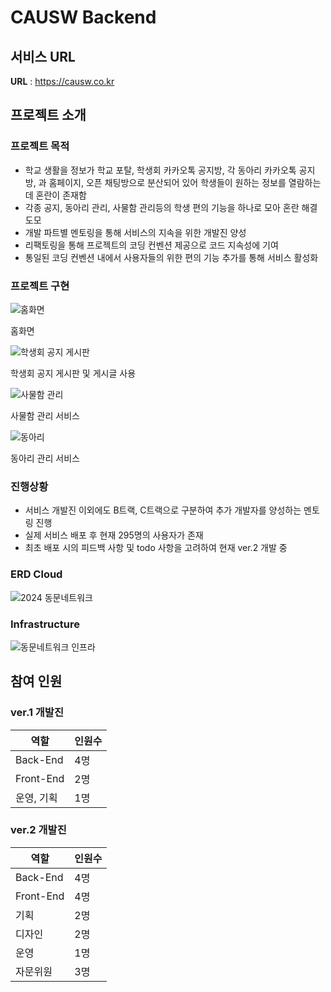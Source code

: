 # CAUSW Backend

<!--
<a href="https://spring.io">
  <img src="https://img.shields.io/badge/spring-v2.4.1-green">
</a>
<a href="https://www.oracle.com/java/technologies/javase/11-0-9-relnotes.html">
  <img src="https://img.shields.io/badge/jdk-v11.0.9-blue">
</a>
<a href="https://github.com/CAUCSE/CAUSW_backend/actions">
  <img src="https://github.com/CAUCSE/CAUSW_backend/actions/workflows/ci.yml/badge.svg">
</a>

## Overview

해당 애플리케이션은 [중앙대학교 소프트웨어학부 동문네트워크 커뮤니티](https://causw.net) 서비스의 Backend 서비스를 구동합니다.

서비스 이용 중 불편한 사항 혹은 문의사항이 있으신 경우 개발팀에 연락 부탁드리며, 서비스 개선을 위한 다양한 의견은 언제든 환영입니다.

프로젝트에 참여하시고 싶으시다면, [Contributing Guide](CONTRIBUTING.md)를 참조하시어 issue 혹은 pull request를 생성해주세요!

본 서비스에 많은 관심 부탁드립니다 :)

## Architecture

해당 애플리케이션는 <a href="https://en.wikipedia.org/wiki/Hexagonal_architecture_(software)">Hexagonal Architecture</a>를 따른다.

### Hexagonal Architecture

- 계층 구조(Layered Architecture) 의 대안으로써 사용자 인터페이스나 기반 요소(Infrastructure) 의 변경에 영향을 받지 않는 핵심 코드, 즉 비즈니스 로직을 만들고 이를 견고하게
  관리하기 위한 구조
- Ports and Adapters Architecture 라고 불리기도 함

<p align="center">
    <img src="./img/project_structure.png" width="600" height="266"/>
</p>

> 육각형 구조의 핵심은 비즈니스 로직이 다른 기술 영역의 영향을 받게 하지 않는 것

- **Adapters**
    - 외부 영역과 내부 영역을 이어주는 어댑터
    - `web` : 웹 클라이언트에서의 요청을 처리
    - `persistence` : 데이터베이스 접근하여 데이터 처리


- **Application**
    - 애플리케이션이 수행할 작업을 정의하고 표현력 있는 도메인 객체가 문제를 해결
    - 여기에는 도메인 로직이 없고, 오직 도메인의 여러 로직을 조합
    - `spi` : service provider interface (port interface) 를 관리, `port` 는 영속화 계층이 자신의 외부 영역과 상호 작용하는 방법을 정의


- **Domain**
    - 도메인에 관한 정보, 비즈니스 로직을 표현하는 일을 책임

-->

## 서비스 URL

**URL** : <a href="mailto:https://causw.co.kr">https://causw.co.kr</a>

## 프로젝트 소개

### 프로젝트 목적

- 학교 생활을 정보가 학교 포탈, 학생회 카카오톡 공지방, 각 동아리 카카오톡 공지방, 과 홈페이지, 오픈 채팅방으로 분산되어 있어 학생들이 원하는 정보를 열람하는데 혼란이 존재함
- 각종 공지, 동아리 관리, 사물함 관리등의 학생 편의 기능을 하나로 모아 혼란 해결 도모
- 개발 파트별 멘토링을 통해 서비스의 지속을 위한 개발진 양성
- 리팩토링을 통해 프로젝트의 코딩 컨벤션 제공으로 코드 지속성에 기여
- 통일된 코딩 컨벤션 내에서 사용자들의 위한 편의 기능 추가를 통해 서비스 활성화

### 프로젝트 구현

![홈화면](https://github.com/pstar987/CAUSW_backend/assets/63050966/5a74690c-f201-4279-8edd-99fca2285360)

홈화면

![학생회 공지 게시판](https://github.com/pstar987/CAUSW_backend/assets/63050966/ccedfed0-648a-4f2e-9ba3-2a2d037c7574)


학생회 공지 게시판 및 게시글 사용

![사물함 관리](https://github.com/pstar987/CAUSW_backend/assets/63050966/84a058cf-7067-43fb-ae8d-8377b89cc4fe)


사물함 관리 서비스

![동아리](https://github.com/pstar987/CAUSW_backend/assets/63050966/3f85ccf6-3100-4913-af4e-34f649d0abaf)


동아리 관리 서비스


### 진행상황
- 서비스 개발진 이외에도 B트랙, C트랙으로 구분하여 추가 개발자를 양성하는 멘토링 진행
- 실제 서비스 배포 후 현재 295명의 사용자가 존재
- 최초 배포 시의 피드백 사항 및 todo 사항을 고려하여 현재 ver.2 개발 중

### ERD Cloud

![2024 동문네트워크](https://github.com/pstar987/CAUSW_backend/assets/63050966/0e92133d-b99c-4e42-8fdf-c6211fe22364)


### Infrastructure

![동문네트워크 인프라](https://github.com/pstar987/CAUSW_backend/assets/63050966/331eac72-925a-4660-8518-e27943790f90)

## 참여 인원

### ver.1 개발진

| 역할 | 인원수 |
| --- | --- |
| Back-End | 4명 |
| Front-End | 2명 |
| 운영, 기획 | 1명 |

### ver.2 개발진

| 역할 | 인원수 |
| --- | --- |
| Back-End | 4명 |
| Front-End | 4명 |
| 기획 | 2명 |
| 디자인 | 2명 |
| 운영 | 1명 |
| 자문위원 | 3명 |
